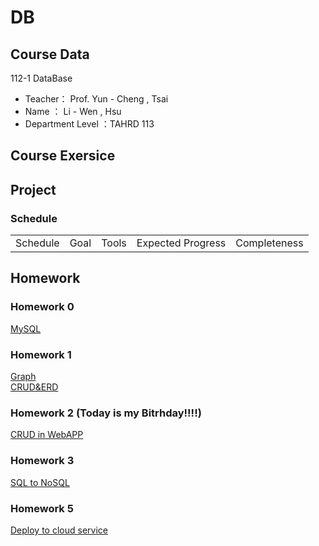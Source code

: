 # DB

## Course Data
112-1 DataBase
- Teacher： Prof. Yun - Cheng , Tsai
- Name ： Li - Wen , Hsu
- Department Level ：TAHRD 113 

## Course Exersice

## Project
### Schedule
<table>
    <tr>
        <td align="center">Schedule</td>
        <td align="center">Goal</td>
        <td align="center">Tools</td>
        <td align="center">Expected Progress</td>
        <td align="center">Completeness</td>
    </tr>
</table>


## Homework
### Homework 0 
[MySQL](https://youtu.be/bjPWRYj8qoI?si=R5hTLCyHGFIEiqxT)

### Homework 1
[Graph](https://github.com/HSULW/Database/blob/main/HW1.png)  
[CRUD&ERD](https://youtu.be/kXMYEopmEtA)

### Homework 2 (Today is my Bitrhday!!!!)
[CRUD in WebAPP](https://youtu.be/E4SDAq-m0ug)

### Homework 3
[SQL to NoSQL](https://youtu.be/1OcfPQiqdvs)

### Homework 5
[Deploy to cloud service](https://youtu.be/lLqc7DdbAEs)
